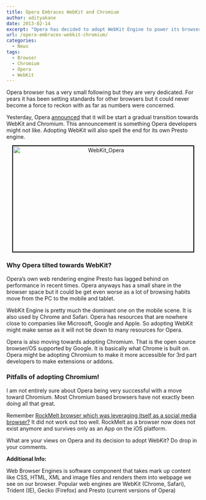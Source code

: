 ```yaml
---
title: Opera Embraces WebKit and Chromium
author: adityakane
date: 2013-02-14
excerpt: "Opera has decided to adopt WebKit Engine to power its browser as well as moving towards Chromium. This move formally recognizes the end for Opera's Presto engine"
url: /opera-embraces-webkit-chromium/
categories:
  - News
tags:
  - Browser
  - Chromium
  - Opera
  - WebKit
---
```

Opera browser has a very small following but they are very dedicated. For years it has been setting standards for other browsers but it could never become a force to reckon with as far as numbers were concerned.

Yesterday, Opera <a href="http://www.opera.com/press/releases/2013/02/13/" onclick="_gaq.push(['_trackEvent', 'outbound-article', 'http://www.opera.com/press/releases/2013/02/13/', 'announced']);" title="Opera Press Release">announced</a> that it will be start a gradual transition towards WebKit and Chromium. This announcement is something Opera developers might not like. Adopting WebKit will also spell the end for its own Presto engine.

<p style="text-align: center;">
  <a href="http://cdn.devilsworkshop.org/files/2013/02/WebKit_Opera.png"><img class="aligncenter size-full wp-image-71448" style="border: 2px solid black;" alt="WebKit_Opera" src="http://cdn.devilsworkshop.org/files/2013/02/WebKit_Opera.png" width="471" height="275" /></a>
</p>

### Why Opera tilted towards WebKit?

Opera&#8217;s own web rendering engine Presto has lagged behind on performance in recent times. Opera anyways has a small share in the browser space but it could be get even worse as a lot of browsing habits move from the PC to the mobile and tablet.

WebKit Engine is pretty much the dominant one on the mobile scene. It is also used by Chrome and Safari. Opera has resources that are nowhere close to companies like Microsoft, Google and Apple. So adopting WebKit might make sense as it will not tie down to many resources for Opera.

Opera is also moving towards adopting Chromium. That is the open source browser/OS supported by Google. It is basically what Chrome is built on. Opera might be adopting Chromium to make it more accessible for 3rd part developers to make extensions or addons.

### Pitfalls of adopting Chromium!

I am not entirely sure about Opera being very successful with a move toward Chromium. Most Chromium based browsers have not exactly been doing all that great.

Remember [RockMelt browser which was leveraging itself as a social media browser?][1] It did not work out too well. RockMelt as a browser now does not exist anymore and survives only as an App on the iOS platform.

What are your views on Opera and its decision to adopt WebKit? Do drop in your comments.

**Additional Info:**

Web Browser Engines is software component that takes mark up content like CSS, HTML, XML and image files and renders them into webpage we see on our browser. Popular web engines are WebKit (Chrome, Safari), Trident (IE), Gecko (Firefox) and Presto (current versions of Opera)

 [1]: http://devilsworkshop.org/analysis/rockmelt-browser-is-just-chrome-with-fancy-extensions/31831/ "RockMelt is just Chrome with Fancy Extensions"
